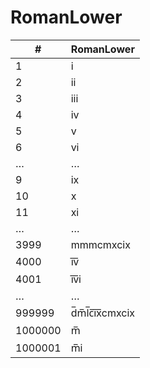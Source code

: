 # RomanLower

| #       | RomanLower   |
|---------|--------------|
| 1       | i            |
| 2       | ii           |
| 3       | iii          |
| 4       | iv           |
| 5       | v            |
| 6       | vi           |
| …       | …            |
| 9       | ix           |
| 10      | x            |
| 11      | xi           |
| …       | …            |
| 3999    | mmmcmxcix    |
| 4000    | i̅v̅           |
| 4001    | i̅v̅i          |
| …       | …            |
| 999999  | d̅m̅l̅c̅i̅x̅cmxcix |
| 1000000 | m̅            |
| 1000001 | m̅i           |
